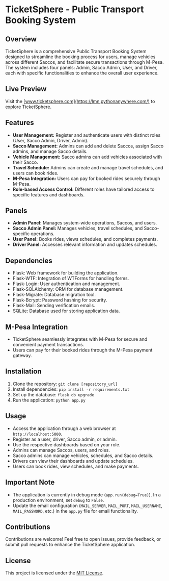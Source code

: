 # TicketSphere - Public Transport Booking System

## Overview
TicketSphere is a comprehensive Public Transport Booking System designed to streamline the booking process for users, manage vehicles across different Saccos, and facilitate secure transactions through M-Pesa. The system includes four panels: Admin, Sacco Admin, User, and Driver, each with specific functionalities to enhance the overall user experience.

## Live Preview
Visit the [www.ticketsphere.com](https://lmn.pythonanywhere.com/) to explore TicketSphere.

## Features
- **User Management:** Register and authenticate users with distinct roles (User, Sacco Admin, Driver, Admin).
- **Sacco Management:** Admins can add and delete Saccos, assign Sacco admins, and manage Sacco details.
- **Vehicle Management:** Sacco admins can add vehicles associated with their Sacco.
- **Travel Schedule:** Admins can create and manage travel schedules, and users can book rides.
- **M-Pesa Integration:** Users can pay for booked rides securely through M-Pesa.
- **Role-based Access Control:** Different roles have tailored access to specific features and dashboards.

## Panels
- **Admin Panel:** Manages system-wide operations, Saccos, and users.
- **Sacco Admin Panel:** Manages vehicles, travel schedules, and Sacco-specific operations.
- **User Panel:** Books rides, views schedules, and completes payments.
- **Driver Panel:** Accesses relevant information and updates schedules.

## Dependencies
- Flask: Web framework for building the application.
- Flask-WTF: Integration of WTForms for handling forms.
- Flask-Login: User authentication and management.
- Flask-SQLAlchemy: ORM for database management.
- Flask-Migrate: Database migration tool.
- Flask-Bcrypt: Password hashing for security.
- Flask-Mail: Sending verification emails.
- SQLite: Database used for storing application data.

## M-Pesa Integration
- TicketSphere seamlessly integrates with M-Pesa for secure and convenient payment transactions.
- Users can pay for their booked rides through the M-Pesa payment gateway.

## Installation
1. Clone the repository: `git clone [repository_url]`
2. Install dependencies: `pip install -r requirements.txt`
3. Set up the database: `flask db upgrade`
4. Run the application: `python app.py`

## Usage
- Access the application through a web browser at `http://localhost:5000`.
- Register as a user, driver, Sacco admin, or admin.
- Use the respective dashboards based on your role.
- Admins can manage Saccos, users, and roles.
- Sacco admins can manage vehicles, schedules, and Sacco details.
- Drivers can view their dashboards and update schedules.
- Users can book rides, view schedules, and make payments.

## Important Note
- The application is currently in debug mode (`app.run(debug=True)`). In a production environment, set `debug` to `False`.
- Update the email configuration (`MAIL_SERVER`, `MAIL_PORT`, `MAIL_USERNAME`, `MAIL_PASSWORD`, etc.) in the `app.py` file for email functionality.


## Contributions
Contributions are welcome! Feel free to open issues, provide feedback, or submit pull requests to enhance the TicketSphere application.

## License
This project is licensed under the [MIT License](LICENSE).
